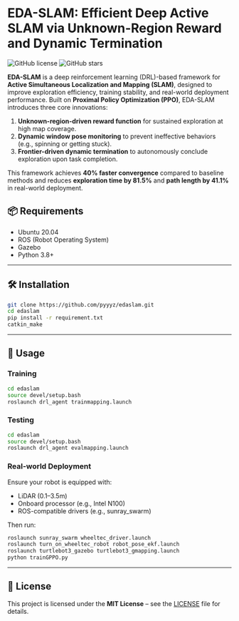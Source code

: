 # EDA-SLAM: Efficient Deep Active SLAM via Unknown-Region Reward and Dynamic Termination

![GitHub license](https://img.shields.io/github/license/pyyyz/edaslam)
![GitHub stars](https://img.shields.io/github/stars/pyyyz/edaslam?style=social)

**EDA-SLAM** is a deep reinforcement learning (DRL)-based framework for **Active Simultaneous Localization and Mapping (SLAM)**, designed to improve exploration efficiency, training stability, and real-world deployment performance. Built on **Proximal Policy Optimization (PPO)**, EDA-SLAM introduces three core innovations:

1. **Unknown-region-driven reward function** for sustained exploration at high map coverage.
2. **Dynamic window pose monitoring** to prevent ineffective behaviors (e.g., spinning or getting stuck).
3. **Frontier-driven dynamic termination** to autonomously conclude exploration upon task completion.

This framework achieves **40% faster convergence** compared to baseline methods and reduces **exploration time by 81.5%** and **path length by 41.1%** in real-world deployment.

## 📦 Requirements

- Ubuntu 20.04
- ROS (Robot Operating System)
- Gazebo
- Python 3.8+


---

## 🛠️ Installation

```bash
git clone https://github.com/pyyyz/edaslam.git
cd edaslam
pip install -r requirement.txt
catkin_make
```


---

## 🚀 Usage

### Training

```bash
cd edaslam
source devel/setup.bash
roslaunch drl_agent trainmapping.launch
```

### Testing

```bash
cd edaslam
source devel/setup.bash
roslaunch drl_agent evalmapping.launch
```



### Real-world Deployment

Ensure your robot is equipped with:

- LiDAR (0.1–3.5m)
- Onboard processor (e.g., Intel N100)
- ROS-compatible drivers (e.g., sunray_swarm)

Then run:

```bash
roslaunch sunray_swarm wheeltec_driver.launch
roslaunch turn_on_wheeltec_robot robot_pose_ekf.launch
roslaunch turtlebot3_gazebo turtlebot3_gmapping.launch
python trainGPPO.py
```

---


## 📄 License

This project is licensed under the **MIT License** – see the [LICENSE](LICENSE) file for details.
